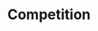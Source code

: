---
layout: competition
id: competition
nav: true
nav-order: 4
permalink: /competition/

promo: Head for the irresistible charms of the Athens of the North – Edinburgh. Sink into boutique luxury with a stay at the gorgeous Bonham Hotel, a 19th-century townhouse that embellishes period features with contemporary design flair.

title: Compet&shy;ition
long-title: Win your spring getaway to Edinburgh
intro: Head for the irresistible charms of the Athens of the North – Edinburgh. Sink into boutique luxury with a stay at the gorgeous Bonham Hotel, a 19th-century townhouse that embellishes period features with contemporary design flair. For two nights, you can explore this vibrant northern capital, discovering its colourful culture and vibrant nightlife. Start your morning with breakfast at the hotel, before leaving your West End pad for a spot of urban exploration. You’ll be treated to dinner on one night, with the other perfect for sinking your teeth into Edinburgh’s trendy dining scene. With flights from Flybe, everything is taken care of; all you need to do is start planning your itinerary!
enter-cta: Enter Now

competition-form:
  id: comp
  post-url: "https://getform.io/f/7b9b41b3-0d47-4890-941e-e3037fc8649b"
  expiry-date: 2050-01-01
  fields:
    - id: name
      type: text
      label: Name
      required: true
    - id: email
      type: email
      label: Email
      required: true
    - id: qualify
      type: radio
      label: Are you a UK resident and over the age of 18?
      required: true
      options:
        - id: qualify-true
          label: 'Yes'
          value: 'yes'
        - id: qualify-false
          label: 'No'
          value: 'no'
          invalid: true
    - id: opt-in
      type: radio
      label: Would you like to receive emails from Flybe?
      required: true
      options:
        - id: opt-in-true
          label: 'Yes'
          value: 'yes'
        - id: opt-in-false
          label: 'No'
          value: 'no'
  submit: Submit Entry
  terms: >
    By submitting your entry, you agree to the <a href="#" class="js-open-modal link--underlined" data-open-modal="competition-terms">terms and conditions</a> of this competition
---